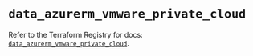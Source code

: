 # `data_azurerm_vmware_private_cloud`

Refer to the Terraform Registry for docs: [`data_azurerm_vmware_private_cloud`](https://registry.terraform.io/providers/hashicorp/azurerm/4.17.0/docs/data-sources/vmware_private_cloud).
